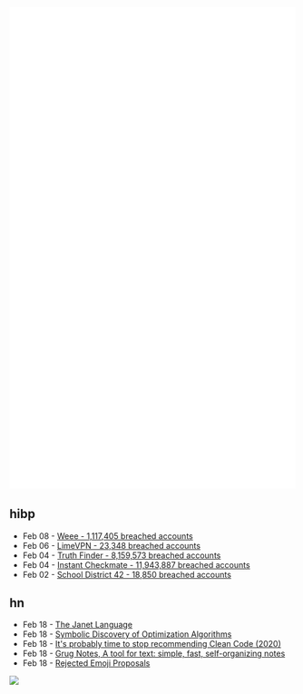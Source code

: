 ![Metrics](https://raw.githubusercontent.com/phixion/phixion/master/metrics.svg)

## hibp

<!--
for https://github.com/phixion/phixion/blob/main/.github/workflows/feeds.yml
-->
<!--START_SECTION:haveibeenpwnd-->
- Feb 08 - [Weee - 1,117,405 breached accounts](https://haveibeenpwned.com/PwnedWebsites#Weee)
- Feb 06 - [LimeVPN - 23,348 breached accounts](https://haveibeenpwned.com/PwnedWebsites#LimeVPN)
- Feb 04 - [Truth Finder - 8,159,573 breached accounts](https://haveibeenpwned.com/PwnedWebsites#TruthFinder)
- Feb 04 - [Instant Checkmate - 11,943,887 breached accounts](https://haveibeenpwned.com/PwnedWebsites#InstantCheckmate)
- Feb 02 - [School District 42 - 18,850 breached accounts](https://haveibeenpwned.com/PwnedWebsites#SchoolDistrict42)
<!--END_SECTION:haveibeenpwnd-->

## hn

<!--
for https://github.com/phixion/phixion/blob/main/.github/workflows/feeds.yml
-->
<!--START_SECTION:hn-->
- Feb 18 - [The Janet Language](https://janet-lang.org)
- Feb 18 - [Symbolic Discovery of Optimization Algorithms](https://arxiv.org/abs/2302.06675)
- Feb 18 - [It&#x27;s probably time to stop recommending Clean Code (2020)](https://qntm.org/clean)
- Feb 18 - [Grug Notes, A tool for text: simple, fast, self-organizing notes](https://grugnotes.com/)
- Feb 18 - [Rejected Emoji Proposals](https://charlottebuff.com/unicode/misc/rejected-emoji-proposals/)
<!--END_SECTION:hn-->

<!--
for https://yhype.me
-->
![](https://hit.yhype.me/github/profile?user_id=13013670)
